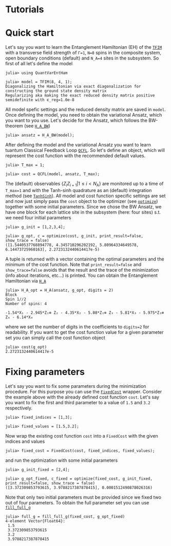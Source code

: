 # Tutorials

# Quick start
Let's say you want to learn the Entanglement Hamiltonian (EH) of the [`TFIM`](@ref) with 
a transverse field strength of `Γ=1`, `N=8` spins in the composite system, open boundary conditions (default) and `N_A=4` sites in the subsystem.
So first of all let's define the model
```jldoctest Tutorial1
julia> using QuantVarEntHam

julia> model = TFIM(8, 4, 1);
Diagonalizing the Hamiltonian via exact diagonalization for constructing the ground state density matrix
Regularizing aka making the exact reduced density matrix positive semidefinite with ϵ_reg=1.0e-8
```
All model spefic settings and the reduced density matrix are saved in `model`.
Once defining the model, you need to obtain the variational Ansatz, which you want to you use.
Let's decide for the Ansatz, which follows the BW-theorem (see [`H_A_BW`](@ref))
```jldoctest Tutorial1
julia> ansatz = H_A_BW(model);
```
After defining the model and the variational Ansatz you want to learn tuantum Classical Feedback Loop [`QCFL`](@ref).
So let's define an object, which will represent the cost function with the recommended default values.
```jldoctest Tutorial1
julia> T_max = 1;

julia> cost = QCFL(model, ansatz, T_max);
```
The (default) observables $\{ Z_i Z_{i+1} | 1 \leq i < N_\text{A} \}$ are monitored up to a time of `T_max=1`
and with the Tanh-sinh quadrature as an (default) integration method (see [`TanhSinh`](@ref)).
All model and cost function specific settings are set and now just simply pass the 
`cost` object to the optimizer (see [`optimize`](@ref)) together with some initial parameters.
Since we chose the BW Ansatz, we have one block for each lattice site in the subsystem (here: four sites) s.t. we need four initial parameters
```jldoctest Tutorial1
julia> g_init = [1,2,3,4];

julia> g_opt, c = optimize(cost, g_init, print_result=false, show_trace = false)
([1.5440537768894778, 4.345710296202192, 5.80964334649578, 6.14473725960163], 2.2723132440614417e-5)

```
A tuple is returned with a vector containing the optimal parameters and the minimum of the cost function.
Note that `print_result=false` and `show_trace=false` avoids that the result and the trace of the minimization (info about iterations, etc...) is printed.
You can obtain the Entanglement Hamiltonian via [`H_A`](@ref)
```jldoctest Tutorial1
julia> H_A_opt = H_A(ansatz, g_opt, digits = 2)
Block
Spin 1//2
Number of spins: 4

-1.54*X₁ - 2.945*Z₁⊗ Z₂ - 4.35*X₂ - 5.08*Z₂⊗ Z₃ - 5.81*X₃ - 5.975*Z₃⊗ Z₄ - 6.14*X₄
```
where we set the number of digits in the coefficients to `digits=2` for readability.
If you want to get the cost function value for a given parameter set you can simply call the cost function object
```jldoctest Tutorial1
julia> cost(g_opt)
2.2723132440614417e-5
```

# Fixing parameters
Let's say you want to fix some parameters during the minimization procedure.
For this purpose you can use the [`FixedCost`](@ref) wrapper.
Consider the example above with the already defined cost function `cost`.
Let's say you want to fix the first and third parameter to a value of `1.5` and `3.2` respectively.
```jldoctest Tutorial1
julia> fixed_indices = [1,3];

julia> fixed_values = [1.5,3.2];
``` 
Now wrap the existing cost function `cost` into a `FixedCost` with the given indices and values 
```jldoctest Tutorial1
julia> fixed_cost = FixedCost(cost, fixed_indices, fixed_values);
```
and run the optimization with some initial parameters
```jldoctest Tutorial1
julia> g_init_fixed = [2,4];

julia> g_opt_fixed, c_fixed = optimize(fixed_cost, g_init_fixed, print_result=false, show_trace = false)
([3.372309853793615, 3.9788217387878415], 0.0001512490878026316)
```
Note that only two initial parameters must be provided since we fixed two out of four parameters.
To obtain the full parameter set you can use [`fill_full_g`](@ref)
```jldoctest Tutorial1
julia> full_g = fill_full_g(fixed_cost, g_opt_fixed)
4-element Vector{Float64}:
 1.5
 3.372309853793615
 3.2
 3.9788217387878415
```